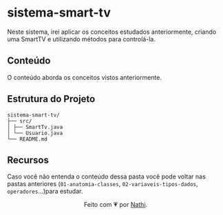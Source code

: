 # sistema-smart-tv

Neste sistema, irei aplicar os conceitos estudados anteriormente, criando uma SmartTV e utilizando métodos para controlá-la.

## Conteúdo

O conteúdo aborda os conceitos vistos anteriormente.

## Estrutura do Projeto

```bs
sistema-smart-tv/
├── src/
│ ├── SmartTv.java
│ └── Usuario.java
└── README.md
```

## Recursos

Caso você não entenda o conteúdo dessa pasta você pode voltar nas pastas anteriores (`01-anatomia-classes`, `02-variaveis-tipos-dados`, `operadores`...)para estudar.

<div align="center">Feito com 💗 por <a href="https://github.com/nathaliacappellini">Nathi</a>.</div>
